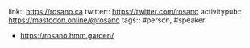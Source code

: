 link:: https://rosano.ca
twitter:: https://twitter.com/rosano
activitypub:: https://mastodon.online/@rosano
tags:: #person, #speaker

- https://rosano.hmm.garden/
